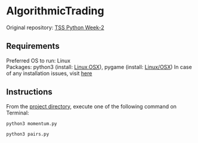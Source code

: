 # AlgorithmicTrading
Original repository: [TSS Python Week-2](https://github.com/sarthakmittal92/TSSPython_200050129/tree/main/Week-2)

## Requirements
Preferred OS to run: Linux  
Packages: python3 (install: [Linux](https://docs.python-guide.org/starting/install3/linux/),[OSX](https://docs.python-guide.org/starting/install3/osx/)), pygame (install: [Linux/OSX](https://www.pygame.org/wiki/GettingStarted))
In case of any installation issues, visit [here](https://github.com/wncc/TSS-2021/tree/main/Python%20%26%20its%20Applications/Week-2)

## Instructions
From the [project directory](.), execute one of the following command on Terminal:
```
python3 momentum.py
```
```
python3 pairs.py
```